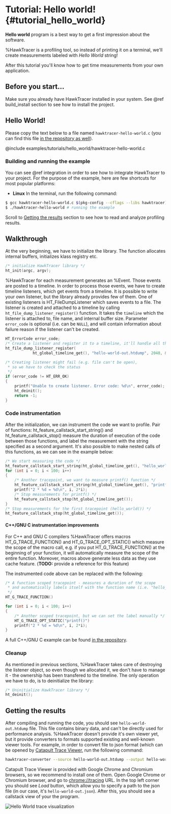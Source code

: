 # Tutorial: Hello world! {#tutorial_hello_world}

**Hello world** program is a best way to get a first impression about the software.

%HawkTracer is a profiling tool, so instead of printing it on a terminal, we'll create measurements labeled with *Hello World* string!

After this tutorial you'll know how to get time measurements from your own application.

## Before you start...
Make sure you already have HawkTracer installed in your system. See @ref build_install section to see how to install the project.

## Hello World!
Please copy the text below to a file named `hawktracer-hello-world.c` (you can find this file [in the repository as well](@repocodeurl/examples/tutorials/hello_world/hawktracer-hello-world.c)).

@include examples/tutorials/hello_world/hawktracer-hello-world.c

### Building and running the example
You can see @ref integration in order to see how to integrate HawkTracer to your project. For the purpose of the example, here are few shortcuts for most popular platforms:
* **Linux**
In the terminal, run the following command:
~~~.sh
$ gcc hawktracer-hello-world.c $(pkg-config --cflags --libs hawktracer) -o hawktracer-hello-world # compiling the code
$ ./hawktracer-hello-world # running the example
~~~
Scroll to [Getting the results](#tutorial_hello_world_getting_the_result) section to see how to read and analyze profiling results.


[comment]: # (TODO: create section "building examples")


## Walkthrough
At the very beginning, we have to initialize the library. The function allocates internal buffers, initializes klass registry etc.
~~~.c
/* initialize HawkTracer library */
ht_init(argc, argv);

~~~

%HawkTracer for each measurement generates an %Event. Those events are posted to a timeline. In order to process those events, we have to create timeline listeners, which get events from a timeline. It is possible to write your own listener, but the library already provides few of them. One of existing listeners is HT_FileDumpListener which saves events to a file.
The listener is created and attached to a timeline by calling `ht_file_dump_listener_register()` function. It takes the `timeline` which the listener is attached to, file name, and internal buffer size. Parameter `error_code` is optional (i.e. can be `NULL`), and will contain information about failure reason if the listener can't be created.

~~~.c
HT_ErrorCode error_code;
/* Create a listener and register it to a timeline, it'll handle all the HawkTracer events */
ht_file_dump_listener_register(
            ht_global_timeline_get(), "hello-world-out.htdump", 2048, &error_code);

/* Creating listener might fail (e.g. file can't be open),
 * so we have to check the status
 */
if (error_code != HT_ERR_OK)
{
    printf("Unable to create listener. Error code: %d\n", error_code);
    ht_deinit();
    return -1;
}
~~~

### Code instrumentation
After the initialization, we can instrument the code we want to profile. Pair of functions: ht_feature_callstack_start_string() and ht_feature_callstack_stop() measure the duration of execution of the code between those functions, and label the measurement with the string specified as a second argument.
It's also possible to make nested calls of this functions, as we can see in the example below:
~~~.c
/* We start measuring the code */
ht_feature_callstack_start_string(ht_global_timeline_get(), "hello_world()");
for (int i = 0; i < 100; i++)
{
    /* Another tracepoint, we want to measure printf() function */
    ht_feature_callstack_start_string(ht_global_timeline_get(), "printf()");
    printf("2 * %d = %d\n", i, 2*i);
    /* Stop measurements for printf() */
    ht_feature_callstack_stop(ht_global_timeline_get());
}
/* Stop measurements for the first tracepoint (hello_world()) */
ht_feature_callstack_stop(ht_global_timeline_get());
~~~

#### C++/GNU C instrumentation improvements
For C++ and GNU C compilers %HawkTracer offers macros HT_G_TRACE_FUNCTION() and HT_G_TRACE_OPT_STATIC() which measure the scope of the macro call, e.g. if you put HT_G_TRACE_FUNCTION() at the beginning of your function, it will automatically measure the scope of the entire function. Moreover, macros above generate less data as they use cache feature. (**TODO:** provide a reference for this feature)

The instrumented code above can be replaced with the following:
~~~.cpp
/* A function scoped tracepoint - measures a duration of the scope
 * and automatically labels itself with the function name (i.e. "hello_world")
 */
HT_G_TRACE_FUNCTION()

for (int i = 0; i < 100; i++)
{
    /* Another scoped tracepoint, but we can set the label manually */
    HT_G_TRACE_OPT_STATIC("printf()")
    printf("2 * %d = %d\n", i, 2*i);
}
~~~
A full C++/GNU C example can be found [in the repository](@repocodeurl/examples/tutorials/hello_world/hawktracer-hello-world.cpp).

### Cleanup
As mentioned in previous sections, %HawkTracer takes care of destroying the listener object, so even though we allocated it, we don't have to manage it - the ownership has been transfered to the timeline.
The only operation we have to do, is to deinitialize the library:
~~~.c
/* Uninitialize HawkTracer library */
ht_deinit();
~~~

## Getting the results <a name="tutorial_hello_world_getting_the_result"></a>
After compiling and running the code, you should see `hello-world-out.htdump` file. This file contains binary data, and can't be directly used for performance analysis.
%HawkTracer doesn't provide it's own viewer yet, but it provide converters to formats supported existing and well-known viewer tools. For example, in order to convert file to json format (which can be opened by [Catapult Trace Viewer](https://github.com/catapult-project/catapult/tree/master/tracing), run the following command:
~~~.sh
hawktracer-converter --source hello-world-out.htdump --output hello-world-out.json
~~~
Catapult Trace Viewer is provided with Google Chrome and Chromium browsers, so we recommend to install one of them.
Open Google Chrome or Chromium browser, and go to [chrome://tracing](chrome://tracing) URL. In the top left corner you should see *Load* button, which allow you to specify a path to the json file (in our case, it's `hello-world-out.json`). After this, you should see a callstack view of your the program.

![Hello World trace visualization](tutorial_hello_world_trace_out.png)
